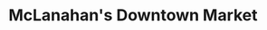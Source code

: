 ---
title: "McLanahan's Downtown Market"
url: /state-college/mclanahans-downtown-market/
shop: Supermarkt
---